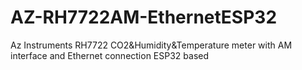 # AZ-RH7722AM-EthernetESP32
Az Instruments RH7722 CO2&amp;Humidity&amp;Temperature meter with AM interface and Ethernet connection ESP32 based
